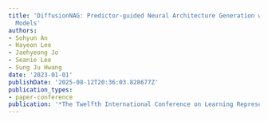 ```yaml
---
title: 'DiffusionNAG: Predictor-guided Neural Architecture Generation with Diffusion
  Models'
authors:
- Sohyun An
- Hayeon Lee
- Jaehyeong Jo
- Seanie Lee
- Sung Ju Hwang
date: '2023-01-01'
publishDate: '2025-08-12T20:36:03.828677Z'
publication_types:
- paper-conference
publication: '*The Twelfth International Conference on Learning Representations*'
---
```

